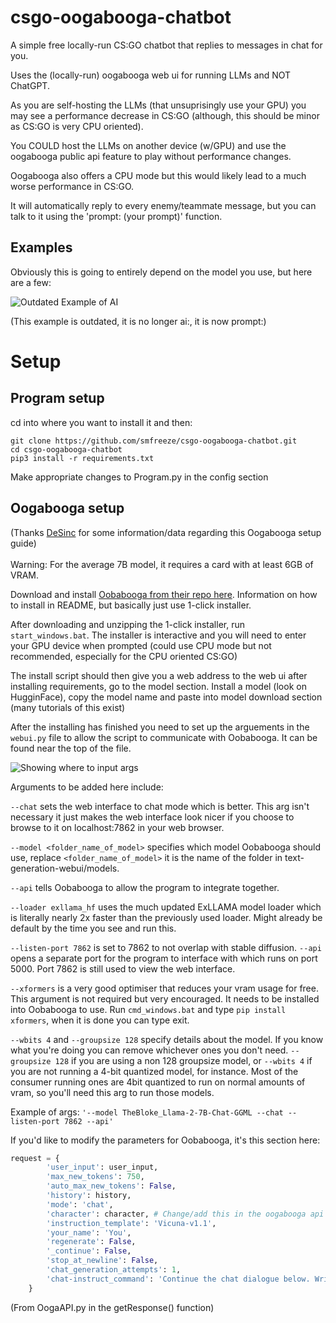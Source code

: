 # csgo-oogabooga-chatbot
A simple free locally-run CS:GO chatbot that replies to messages in chat for you.


Uses the (locally-run) oogabooga web ui for running LLMs and NOT ChatGPT.


As you are self-hosting the LLMs (that unsuprisingly use your GPU) you may see a performance decrease in CS:GO (although, this should be minor as CS:GO is very CPU oriented).


You COULD host the LLMs on another device (w/GPU) and use the oogabooga public api feature to play without performance changes.


Oogabooga also offers a CPU mode but this would likely lead to a much worse performance in CS:GO.


It will automatically reply to every enemy/teammate message, but you can talk to it using the 'prompt: (your prompt)' function.

## Examples
Obviously this is going to entirely depend on the model you use, but here are a few:


![Outdated Example of AI](https://www.smfreeze.com/githubasset/csgo-example-1.png)

(This example is outdated, it is no longer ai:, it is now prompt:)


# Setup
## Program setup
cd into where you want to install it and then:
```
git clone https://github.com/smfreeze/csgo-oogabooga-chatbot.git
cd csgo-oogabooga-chatbot
pip3 install -r requirements.txt
```
Make appropriate changes to Program.py in the config section

## Oogabooga setup
(Thanks [DeSinc](https://github.com/DeSinc/SallyBot) for some information/data regarding this Oogabooga setup guide)
<br><br>
Warning: For the average 7B model, it requires a card with at least 6GB of VRAM.

Download and install [Oobabooga from their repo here](https://github.com/oobabooga/text-generation-webui). Information on how to install in README, but basically just use 1-click installer.

After downloading and unzipping the 1-click installer, run `start_windows.bat`. The installer is interactive and you will need to enter your GPU device when prompted (could use CPU mode but not recommended, especially for the CPU oriented CS:GO)

The install script should then give you a web address to the web ui after installing requirements, go to the model section. Install a model (look on HugginFace), copy the model name and paste into model download section (many tutorials of this exist)

After the installing has finished you need to set up the arguements in the `webui.py` file to allow the script to communicate with Oobabooga. It can be found near the top of the file.

![Showing where to input args](https://github.com/DeSinc/SallyBot/assets/36467674/a7c6e8b0-6644-4c73-878b-9b2cb44c1d3a)

Arguments to be added here include:

`--chat` sets the web interface to chat mode which is better. This arg isn't necessary it just makes the web interface look nicer if you choose to browse to it on localhost:7862 in your web browser.

`--model <folder_name_of_model>` specifies which model Oobabooga should use, replace `<folder_name_of_model>` it is the name of the folder in text-generation-webui/models.

`--api` tells Oobabooga to allow the program to integrate together.

`--loader exllama_hf` uses the much updated ExLLAMA model loader which is literally nearly 2x faster than the previously used loader. Might already be default by the time you see and run this.

`--listen-port 7862` is set to 7862 to not overlap with stable diffusion. `--api` opens a separate port for the program to interface with which runs on port 5000. Port 7862 is still used to view the web interface.

`--xformers` is a very good optimiser that reduces your vram usage for free. This argument is not required but very encouraged. It needs to be installed into Oobabooga to use. Run `cmd_windows.bat` and type `pip install xformers`, when it is done you can type exit.

`--wbits 4` and `--groupsize 128` specify details about the model. If you know what you're doing you can remove whichever ones you don't need. `--groupsize 128` if you are using a non 128 groupsize model, or `--wbits 4` if you are not running a 4-bit quantized model, for instance. Most of the consumer running ones are 4bit quantized to run on normal amounts of vram, so you'll need this arg to run those models.

Example of args:
`'--model TheBloke_Llama-2-7B-Chat-GGML --chat --listen-port 7862 --api'`

If you'd like to modify the parameters for Oobabooga, it's this section here:
```py
request = {
        'user_input': user_input,
        'max_new_tokens': 750,
        'auto_max_new_tokens': False,
        'history': history,
        'mode': 'chat',
        'character': character, # Change/add this in the oogabooga api (chat settings -> character)
        'instruction_template': 'Vicuna-v1.1', 
        'your_name': 'You',
        'regenerate': False,
        '_continue': False,
        'stop_at_newline': False,
        'chat_generation_attempts': 1,
        'chat-instruct_command': 'Continue the chat dialogue below. Write a single reply for the character "<|Character|>".\n\n<|Prompt|>',
    }
```
(From OogaAPI.py in the getResponse() function)
